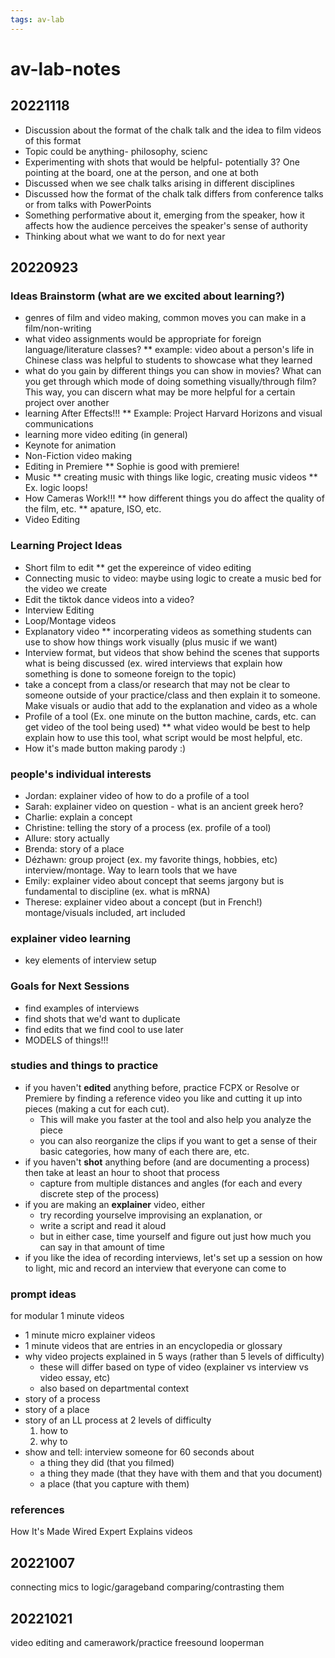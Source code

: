 ```yaml
---
tags: av-lab
---
```


# av-lab-notes
## 20221118
* Discussion about the format of the chalk talk and the idea to film videos of this format
* Topic could be anything- philosophy, scienc
* Experimenting with shots that would be helpful- potentially 3? One pointing at the board, one at the person, and one at both
* Discussed when we see chalk talks arising in different disciplines
* Discussed how the format of the chalk talk differs from conference talks or from talks with PowerPoints
* Something performative about it, emerging from the speaker, how it affects how the audience perceives the speaker's sense of authority
* Thinking about what we want to do for next year

## 20220923

### Ideas Brainstorm (what are we excited about learning?)
* genres of film and video making, common moves you can make in a film/non-writing
* what video assignments would be appropriate for foreign language/literature classes?
** example: video about a person's life in Chinese class was helpful to students to showcase what they learned
* what do you gain by different things you can show in movies? What can you get through which mode of doing something visually/through film? This way, you can discern what may be more helpful for a certain project over another
* learning After Effects!!! 
** Example: Project Harvard Horizons and visual communications 
* learning more video editing (in general) 
* Keynote for animation 
* Non-Fiction video making 
* Editing in Premiere
** Sophie is good with premiere! 
* Music 
** creating music with things like logic, creating music videos 
** Ex. logic loops! 
* How Cameras Work!!! 
** how different things you do affect the quality of the film, etc. 
** apature, ISO, etc. 
* Video Editing 

### Learning Project Ideas 
* Short film to edit 
** get the expereince of video editing 
* Connecting music to video: maybe using logic to create a music bed for the video we create 
* Edit the tiktok dance videos into a video?
* Interview Editing 
* Loop/Montage videos 
* Explanatory video
** incorperating videos as something students can use to show how things work visually (plus music if we want)
* Interview format, but videos that show behind the scenes that supports what is being discussed (ex. wired interviews that explain how something is done to someone foreign to the topic)
* take a concept from a class/or research that may not be clear to someone outside of your practice/class and then explain it to someone. Make visuals or audio that add to the explanation and video as a whole 
* Profile of a tool (Ex. one minute on the button machine, cards, etc. can get video of the tool being used)
** what video would be best to help explain how to use this tool, what script would be most helpful, etc. 
* How it's made button making parody :) 

### people's individual interests
* Jordan: explainer video of how to do a profile of a tool
* Sarah: explainer video on question - what is an ancient greek hero?
* Charlie: explain a concept 
* Christine: telling the story of a process (ex. profile of a tool)
* Allure: story actually 
* Brenda: story of a place 
* Dézhawn: group project (ex. my favorite things, hobbies, etc) interview/montage. Way to learn tools that we have 
* Emily: explainer video about concept that seems jargony but is fundamental to discipline (ex. what is mRNA) 
* Therese: explainer video about a concept (but in French!) montage/visuals included, art included

### explainer video learning 
* key elements of interview setup 

### Goals for Next Sessions
* find examples of interviews 
* find shots that we'd want to duplicate
* find edits that we find cool to use later
* MODELS of things!!! 



### studies and things to practice
- if you haven't **edited** anything before, practice FCPX or Resolve or Premiere by finding a reference video you like and cutting it up into pieces (making a cut for each cut). 
    - This will make you faster at the tool and also help you analyze the piece
    - you can also reorganize the clips if you want to get a sense of their basic categories, how many of each there are, etc.
- if you haven't **shot** anything before (and are documenting a process) then take at least an hour to shoot that process
    - capture from multiple distances and angles (for each and every discrete step of the process)
- if you are making an **explainer** video, either
    - try recording yourselve improvising an explanation, or
    - write a script and read it aloud
    - but in either case, time yourself and figure out just how much you can say in that amount of time
- if you like the idea of recording interviews, let's set up a session on how to light, mic and record an interview that everyone can come to

### prompt ideas

for modular 1 minute videos

- 1 minute micro explainer videos
- 1 minute videos that are entries in an encyclopedia or glossary
- why video projects explained in 5 ways (rather than 5 levels of difficulty)
    - these will differ based on type of video (explainer vs interview vs video essay, etc)
    - also based on departmental context
- story of a process
- story of a place
- story of an LL process at 2 levels of difficulty
    1. how to
    2. why to
- show and tell: interview someone for 60 seconds about
    - a thing they did (that you filmed)
    - a thing they made (that they have with them and that you document)
    - a place (that you capture with them)

### references
How It's Made
Wired Expert Explains videos

## 20221007
connecting mics to logic/garageband 
comparing/contrasting them

## 20221021

video editing and camerawork/practice 
freesound 
looperman 